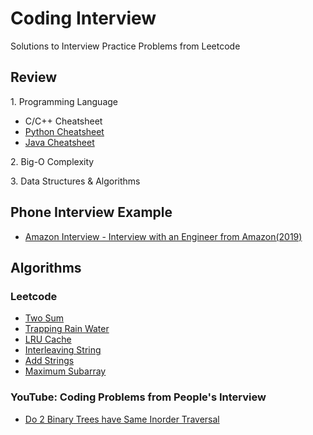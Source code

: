 # Coding Interview

Solutions to Interview Practice Problems from Leetcode

## Review

1\. Programming Language

- C/C++ Cheatsheet
- [Python Cheatsheet](review/py-cheatsheet.md)
- [Java Cheatsheet](review/java-cheatsheet.md)

2\. Big-O Complexity

3\. Data Structures & Algorithms

## Phone Interview Example

- [Amazon Interview - Interview with an Engineer from Amazon(2019)](https://www.youtube.com/watch?v=rGaJgYS456c)

## Algorithms

### Leetcode

- [Two Sum](algorithms/leetcode/two-sum.md)
- [Trapping Rain Water](algorithms/leetcode/trapping-rain-water.md)
- [LRU Cache](algorithms/leetcode/lru-cache.md)
- [Interleaving String](algorithms/leetcode/interleaving-string.md)
- [Add Strings](algorithms/leetcode/add-strings.md)
- [Maximum Subarray](algorithms/leetcode/maximum-subarray.md)

### YouTube: Coding Problems from People's Interview

- [Do 2 Binary Trees have Same Inorder Traversal ](algorithms/youtube/in-order-traversal.md)
